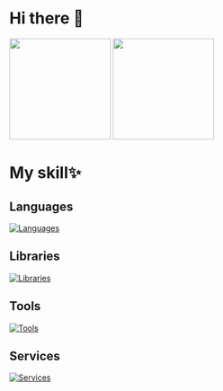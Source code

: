 # Hi there 👋
<!--
![](http://github-profile-summary-cards.vercel.app/api/cards/profile-details?username=AbdelilahOu&theme=github_dark)
-->
<div>
  <img height="180px" src="https://github-readme-stats.vercel.app/api/top-langs/?username=AbdelilahOu&layout=compact&count_private=true&show_icons=true&theme=transparent"/>
  <img height="180px" src="https://github-readme-stats.vercel.app/api?username=AbdelilahOu&count_private=true&show_icons=true&show_icons=true&rank_icon=github&theme=transparent"/>
</div>

# My skill✨
## Languages
[![Languages](https://skillicons.dev/icons?i=bash,html,css,js,ts,rust,graphql,py,go)](https://github.com/AbdelilahOu)
## Libraries
[![Libraries](https://skillicons.dev/icons?i=nodejs,react,nextjs,vue,nuxtjs,tailwind,prisma,tauri,electron,express,nestjs)](https://github.com/AbdelilahOu)
## Tools
[![Tools](https://skillicons.dev/icons?i=docker,postgres,redis,git)](https://github.com/AbdelilahOu)
## Services
[![Services](https://skillicons.dev/icons?i=github,gitlab,cloudflare,workers,postman,vercel)](https://github.com/AbdelilahOu)

<!--
# My Personal Project
This is a project I am personally working on or collaborating on as a hobby.

## Liminality | Rhythm Game
2019/04~now (released✨)
[https://liminality.ninja](https://liminality.ninja)  
Liminality is a music game for smartphones featuring semi-circle shaped lanes.

## 4CIL | 4 Character Internet License
2022/04～now (updated✨)
[https://github.com/AbdelilahOu/4cil](https://github.com/AbdelilahOu/4cil)  
4CIL is a service that allows you to immediately declare your intention to use the terms of use of copyrighted works. written with typescript.

## VSMR | Virtual ASMR  
2020/04〜now (will be update within 6-months👀)
[https://github.com/VSMR](https://github.com/VSMR)  
VSMR is voice chat project for binaural collaboration on the Internet. written with typescript.

## hais.in | URL shortener service for live streamer
2023/02〜now  (will be update within 6-months👀)
[https://github.com/haisin-official](https://github.com/haisin-official)  
hais.in is the URL shortener service for live streamer. written with golang.

## Tourette Lab (private personal project)
2024/04～now (in progress👀)
[https://github.com/AbdelilahOu/tourette-lab](https://github.com/AbdelilahOu/tourette-lab)  
Collection of tools for the Tourette Syndrome or Vocal Tic.
Make a SVM model and infer which can predict whether input sound is a vocal tic or not. written with python and c++.

-->

<!--
**AbdelilahOu/AbdelilahOu** is a ✨ _special_ ✨ repository because its `README.md` (this file) appears on your GitHub profile.

Here are some ideas to get you started:

- 🔭 I’m currently working on ...
- 🌱 I’m currently learning ...
- 👯 I’m looking to collaborate on ...
- 🤔 I’m looking for help with ...
- 💬 Ask me about ...
- 📫 How to reach me: ...
- 😄 Pronouns: ...
- ⚡ Fun fact: ...
-->
